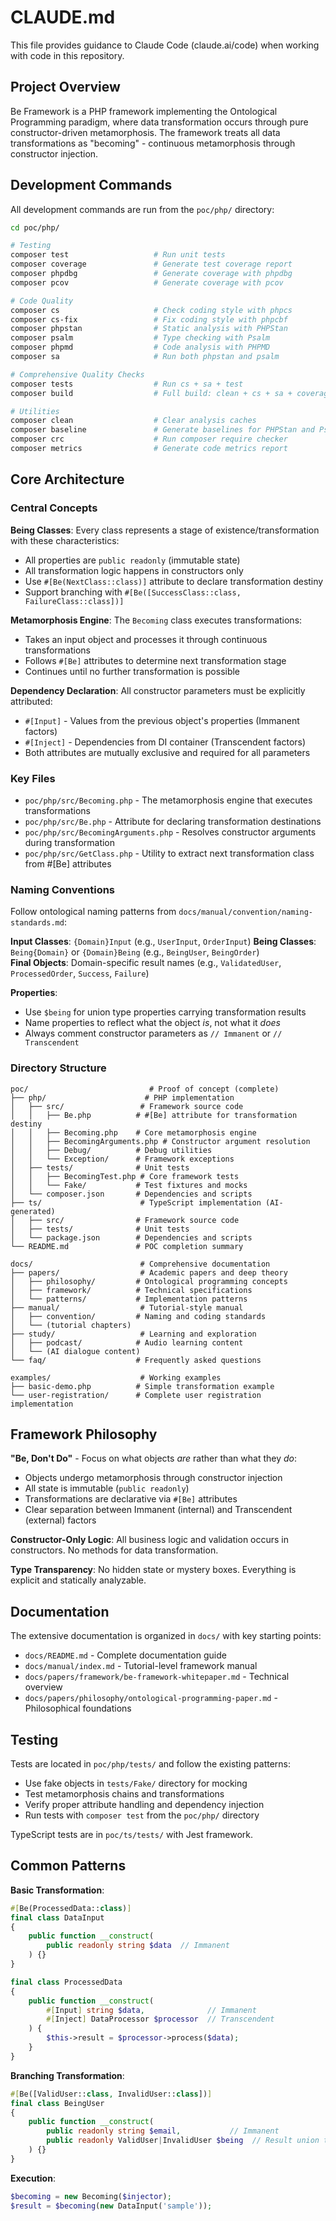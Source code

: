 # CLAUDE.md

This file provides guidance to Claude Code (claude.ai/code) when working with code in this repository.

## Project Overview

Be Framework is a PHP framework implementing the Ontological Programming paradigm, where data transformation occurs through pure constructor-driven metamorphosis. The framework treats all data transformations as "becoming" - continuous metamorphosis through constructor injection.

## Development Commands

All development commands are run from the `poc/php/` directory:

```bash
cd poc/php/

# Testing
composer test                   # Run unit tests
composer coverage               # Generate test coverage report
composer phpdbg                 # Generate coverage with phpdbg
composer pcov                   # Generate coverage with pcov

# Code Quality
composer cs                     # Check coding style with phpcs
composer cs-fix                 # Fix coding style with phpcbf
composer phpstan                # Static analysis with PHPStan
composer psalm                  # Type checking with Psalm
composer phpmd                  # Code analysis with PHPMD
composer sa                     # Run both phpstan and psalm

# Comprehensive Quality Checks
composer tests                  # Run cs + sa + test
composer build                  # Full build: clean + cs + sa + coverage + crc + metrics

# Utilities
composer clean                  # Clear analysis caches
composer baseline               # Generate baselines for PHPStan and Psalm
composer crc                    # Run composer require checker
composer metrics                # Generate code metrics report
```

## Core Architecture

### Central Concepts

**Being Classes**: Every class represents a stage of existence/transformation with these characteristics:
- All properties are `public readonly` (immutable state)
- All transformation logic happens in constructors only
- Use `#[Be(NextClass::class)]` attribute to declare transformation destiny
- Support branching with `#[Be([SuccessClass::class, FailureClass::class])]`

**Metamorphosis Engine**: The `Becoming` class executes transformations:
- Takes an input object and processes it through continuous transformations
- Follows `#[Be]` attributes to determine next transformation stage
- Continues until no further transformation is possible

**Dependency Declaration**: All constructor parameters must be explicitly attributed:
- `#[Input]` - Values from the previous object's properties (Immanent factors)
- `#[Inject]` - Dependencies from DI container (Transcendent factors)
- Both attributes are mutually exclusive and required for all parameters

### Key Files

- `poc/php/src/Becoming.php` - The metamorphosis engine that executes transformations
- `poc/php/src/Be.php` - Attribute for declaring transformation destinations
- `poc/php/src/BecomingArguments.php` - Resolves constructor arguments during transformation
- `poc/php/src/GetClass.php` - Utility to extract next transformation class from #[Be] attributes

### Naming Conventions

Follow ontological naming patterns from `docs/manual/convention/naming-standards.md`:

**Input Classes**: `{Domain}Input` (e.g., `UserInput`, `OrderInput`)
**Being Classes**: `Being{Domain}` or `{Domain}Being` (e.g., `BeingUser`, `BeingOrder`)  
**Final Objects**: Domain-specific result names (e.g., `ValidatedUser`, `ProcessedOrder`, `Success`, `Failure`)

**Properties**:
- Use `$being` for union type properties carrying transformation results
- Name properties to reflect what the object *is*, not what it *does*
- Always comment constructor parameters as `// Immanent` or `// Transcendent`

### Directory Structure

```
poc/                           # Proof of concept (complete)
├── php/                      # PHP implementation
│   ├── src/                 # Framework source code
│   │   ├── Be.php          # #[Be] attribute for transformation destiny
│   │   ├── Becoming.php    # Core metamorphosis engine
│   │   ├── BecomingArguments.php # Constructor argument resolution
│   │   ├── Debug/          # Debug utilities
│   │   └── Exception/      # Framework exceptions
│   ├── tests/              # Unit tests
│   │   ├── BecomingTest.php # Core framework tests
│   │   └── Fake/           # Test fixtures and mocks
│   └── composer.json       # Dependencies and scripts
├── ts/                      # TypeScript implementation (AI-generated)
│   ├── src/                # Framework source code
│   ├── tests/              # Unit tests
│   └── package.json        # Dependencies and scripts
└── README.md               # POC completion summary

docs/                        # Comprehensive documentation
├── papers/                  # Academic papers and deep theory
│   ├── philosophy/         # Ontological programming concepts
│   ├── framework/          # Technical specifications
│   └── patterns/           # Implementation patterns
├── manual/                  # Tutorial-style manual
│   ├── convention/         # Naming and coding standards
│   └── (tutorial chapters)
├── study/                   # Learning and exploration
│   ├── podcast/            # Audio learning content
│   └── (AI dialogue content)
└── faq/                    # Frequently asked questions

examples/                    # Working examples
├── basic-demo.php          # Simple transformation example
└── user-registration/      # Complete user registration implementation
```

## Framework Philosophy

**"Be, Don't Do"** - Focus on what objects *are* rather than what they *do*:
- Objects undergo metamorphosis through constructor injection
- All state is immutable (`public readonly`)
- Transformations are declarative via `#[Be]` attributes
- Clear separation between Immanent (internal) and Transcendent (external) factors

**Constructor-Only Logic**: All business logic and validation occurs in constructors. No methods for data transformation.

**Type Transparency**: No hidden state or mystery boxes. Everything is explicit and statically analyzable.

## Documentation

The extensive documentation is organized in `docs/` with key starting points:
- `docs/README.md` - Complete documentation guide
- `docs/manual/index.md` - Tutorial-level framework manual
- `docs/papers/framework/be-framework-whitepaper.md` - Technical overview
- `docs/papers/philosophy/ontological-programming-paper.md` - Philosophical foundations

## Testing

Tests are located in `poc/php/tests/` and follow the existing patterns:
- Use fake objects in `tests/Fake/` directory for mocking
- Test metamorphosis chains and transformations
- Verify proper attribute handling and dependency injection
- Run tests with `composer test` from the `poc/php/` directory

TypeScript tests are in `poc/ts/tests/` with Jest framework.

## Common Patterns

**Basic Transformation**:
```php
#[Be(ProcessedData::class)]
final class DataInput
{
    public function __construct(
        public readonly string $data  // Immanent
    ) {}
}

final class ProcessedData  
{
    public function __construct(
        #[Input] string $data,              // Immanent  
        #[Inject] DataProcessor $processor  // Transcendent
    ) {
        $this->result = $processor->process($data);
    }
}
```

**Branching Transformation**:
```php
#[Be([ValidUser::class, InvalidUser::class])]
final class BeingUser
{
    public function __construct(
        public readonly string $email,           // Immanent
        public readonly ValidUser|InvalidUser $being  // Result union type
    ) {}
}
```

**Execution**:
```php
$becoming = new Becoming($injector);
$result = $becoming(new DataInput('sample'));
```

